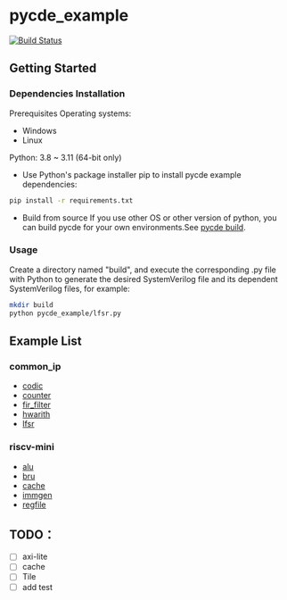 # pycde_example

[![Build Status](https://github.com/Dragon-Git/pycde_example/actions/workflows/python-package.yml/badge.svg)](https://github.com/Dragon-Git/pycde_example/actions)

## Getting Started

### Dependencies Installation  
Prerequisites
Operating systems:
- Windows
- Linux 
 
Python: 3.8 ~ 3.11 (64-bit only)

- Use Python's package installer pip to install pycde example dependencies:
```bash
pip install -r requirements.txt
```

- Build from source
If you use other OS or other version of python, you can build pycde for your own environments.See [pycde build]([docs/PyCDE/compiling.md](https://github.com/llvm/circt/blob/main/docs/PyCDE/compiling.md)).

### Usage
Create a directory named "build", and execute the corresponding .py file with Python to generate the desired SystemVerilog file and its dependent SystemVerilog files, for example:
```bash
mkdir build
python pycde_example/lfsr.py
```

## Example List  

### common_ip
- [codic](pycde_example/codic.py) 
- [counter](pycde_example/counter.py) 
- [fir_filter](pycde_example/fir_filter.py) 
- [hwarith](pycde_example/hwarith.py) 
- [lfsr](pycde_example/lfsr.py)

### riscv-mini 
- [alu](pycde_example/mini_riscv/alu.py)  
- [bru](pycde_example/mini_riscv/bru.py)  
- [cache](pycde_example/mini_riscv/cache.py)
- [immgen](pycde_example/mini_riscv/immgen.py)  
- [regfile](pycde_example/mini_riscv/regfile.py)

## TODO：
- [ ] axi-lite
- [ ] cache
- [ ] Tile
- [ ] add test 